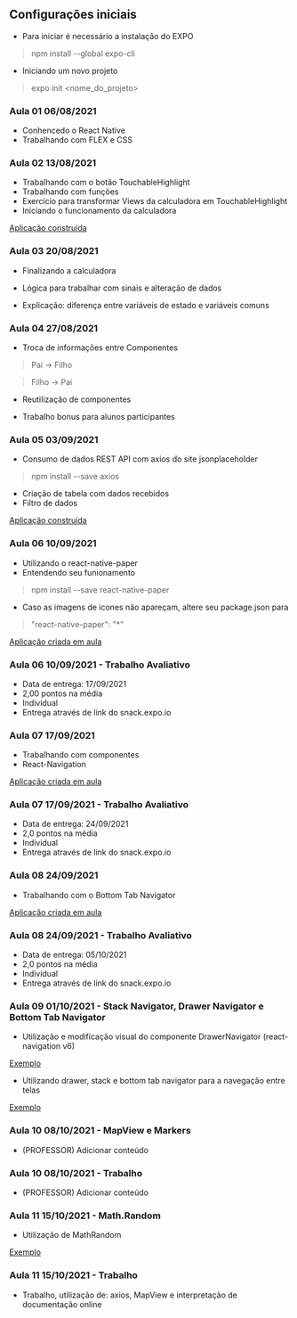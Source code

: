 ## Configurações iniciais ##
- Para iniciar é necessário a instalação do EXPO
> npm install --global expo-cli

- Iniciando um novo projeto
> expo init <nome_do_projeto>

### Aula 01 06/08/2021
- Conhencedo o React Native
- Trabalhando com FLEX e CSS

### Aula 02 13/08/2021
- Trabalhando com o botão TouchableHighlight
- Trabalhando com funções
- Exercício para transformar Views da calculadora em TouchableHighlight
- Iniciando o funcionamento da calculadora

[Aplicação construída](https://snack.expo.dev/@rodescobar/95fe58)

### Aula 03 20/08/2021
- Finalizando a calculadora
- Lógica para trabalhar com sinais e alteração de dados

- Explicação: diferença entre variáveis de estado e variáveis comuns

### Aula 04 27/08/2021
- Troca de informações entre Componentes 
> Pai -> Filho

> Filho -> Pai

- Reutilização de componentes

- Trabalho bonus para alunos participantes

### Aula 05 03/09/2021
- Consumo de dados REST API com axios do site jsonplaceholder
> npm install --save axios

- Criação de tabela com dados recebidos
- Filtro de dados

[Aplicação construída](https://snack.expo.dev/@rodescobar/e51700)

### Aula 06 10/09/2021
- Utilizando o react-native-paper
- Entendendo seu funionamento
> npm install --save react-native-paper

- Caso as imagens de icones não apareçam, altere seu package.json para
> "react-native-paper": "*"

[Aplicação criada em aula](https://snack.expo.dev/@rodescobar/9f6c12)

### Aula 06 10/09/2021 - Trabalho Avaliativo
- Data de entrega: 17/09/2021
- 2,00 pontos na média
- Individual
- Entrega através de link do snack.expo.io

### Aula 07 17/09/2021
- Trabalhando com componentes
- React-Navigation

[Aplicação criada em aula](https://snack.expo.dev/@rodescobar/2021-09-17)


### Aula 07 17/09/2021 - Trabalho Avaliativo
- Data de entrega: 24/09/2021
- 2,0 pontos na média
- Individual
- Entrega através de link do snack.expo.io

### Aula 08 24/09/2021
- Trabalhando com o Bottom Tab Navigator

[Aplicação criada em aula](https://snack.expo.dev/@rodescobar/f6d080)

### Aula 08 24/09/2021 - Trabalho Avaliativo
- Data de entrega: 05/10/2021
- 2,0 pontos na média
- Individual
- Entrega através de link do snack.expo.io

### Aula 09 01/10/2021 - Stack Navigator, Drawer Navigator e Bottom Tab Navigator
- Utilização e modificação visual do componente DrawerNavigator (react-navigation v6)

[Exemplo](https://snack.expo.dev/@rodescobar/0e7acb)

- Utilizando drawer, stack e bottom tab navigator para a navegação entre telas

[Exemplo](https://snack.expo.dev/@rodescobar/6b435c)

### Aula 10 08/10/2021 - MapView e Markers
- (PROFESSOR) Adicionar conteúdo

### Aula 10 08/10/2021 - Trabalho
- (PROFESSOR) Adicionar conteúdo

### Aula 11 15/10/2021 - Math.Random
- Utilização de MathRandom

[Exemplo](https://snack.expo.dev/@rodescobar/mathrandom)


### Aula 11 15/10/2021 - Trabalho
- Trabalho, utilização de: axios, MapView e interpretação de documentação online
